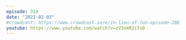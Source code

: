 ```yaml
---
episode: 314
date: "2021-02-03"
#crowdcast: https://www.crowdcast.io/e/in-lieu-of-fun-episode-208
youtube: https://www.youtube.com/watch?v=zV3nkR2iTu8
---
```

